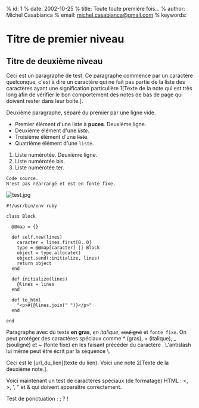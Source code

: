% id:       1
% date:     2002-10-25
% title:    Toute toute première fois...
% author:   Michel Casabianca
% email:    michel.casabianca@gmail.com
% keywords: 

# Titre de premier niveau

## Titre de deuxième niveau

Ceci est un paragraphe de test. Ce paragraphe commence par un caractère quelconque, c'est à dire un caractère qui ne fait pas partie de la liste des caractères ayant une signification particulière 1[Texte de la note qui est très long afin de vérifier le bon comportement des notes de bas de page qui doivent rester dans leur boite.].

Deuxième paragraphe, séparé du premier par une ligne vide.

- Premier élément d'une liste à **puces**. Deuxième ligne.
- Deuxième élément d'une *liste*.
- Troisième élément d'une ~~liste~~.
- Quatrième élément d'une `liste`.


1. Liste numérotée. Deuxième ligne.
3. Liste numérotée bis.
4. Liste numérotée ter.


```
Code source. 
N'est pas réarrangé et est en fonte fixe.
```

![test.jpg]()

```
#!/usr/bin/env ruby

class Block

  @@map = {}

  def self.new(lines)
    caracter = lines.first[0..0]
    type = @@map[caracter] || Block
    object = type.allocate()
    object.send(:initialize, lines)
    return object
  end

  def initialize(lines)
    @lines = lines
  end

  def to_html
    "<p>#{@lines.join(" ")}</p>"
  end

end

```

Paragraphe avec du texte **en gras**, *en italique*, ~~souligné~~ et `fonte fixe`. On peut protéger des caractères spéciaux comme * (gras), + (italique), _ (souligné) et ~ (fonte fixe) en les faisant précéder du caractère \. L'antislash lui même peut être écrit par la séquence \\. 

Ceci est le [url_du_lien](texte du lien). Voici une note 2[Texte de la deuxième note.].

Voici maintenant un test de caractères spéciaux (de formatage) HTML : <, >, ', " et & qui doivent apparaître correctement.

Test de ponctuation : ; ? !

